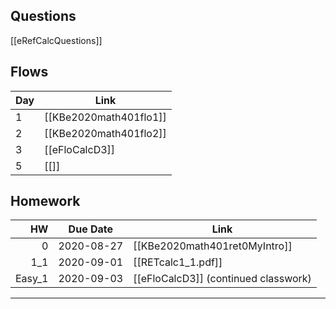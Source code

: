 ## Questions
[[eRefCalcQuestions]]

## Flows
| Day | Link |
|-----|------|
1 | [[KBe2020math401flo1]]
2 | [[KBe2020math401flo2]]
3 | [[eFloCalcD3]]
5 | [[]]

## Homework
| HW | Due Date   | Link                          |
|---:|------------|-------------------------------|
|  0 | 2020-08-27 | [[KBe2020math401ret0MyIntro]] |
| 1_1 | 2020-09-01 | [[RETcalc1_1.pdf]]
| Easy_1 | 2020-09-03 | [[eFloCalcD3]] (continued classwork)

---
